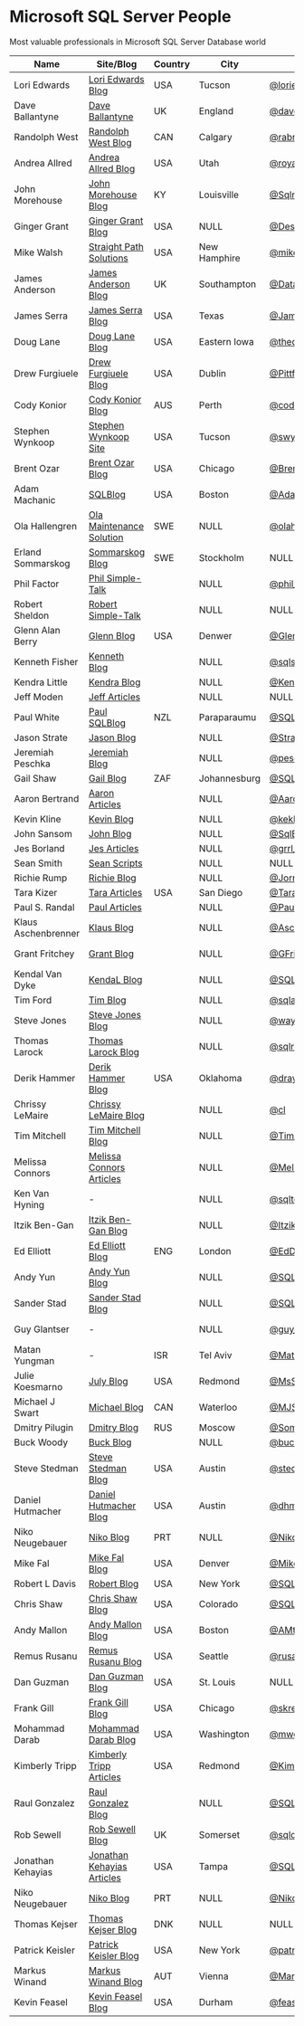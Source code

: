 # Microsoft SQL Server People
Most valuable professionals in Microsoft SQL Server Database world

| Name                | Site/Blog                    | Country | City             | Twitter            | Email                             | MVP | MVP page         |
|---------------------|------------------------------|---------|------------------|--------------------|-----------------------------------|----:|------------------|
| Lori Edwards        | [Lori Edwards Blog]          | USA     | Tucson           | [@loriedwards]     | NULL                              | 0   | -                |
| Dave Ballantyne     | [Dave Ballantyne]            | UK      | England          | [@davebally]       | NULL                              | 0   | -                |
| Randolph West       | [Randolph West Blog]         | CAN     | Calgary          | [@rabryst]         | NULL                              | 1   | [Randolph MVP]   |
| Andrea Allred       | [Andrea Allred Blog]         | USA     | Utah             | [@royalsql]        | NULL                              | 0   | -                |
| John Morehouse      | [John Morehouse Blog]        | KY      | Louisville       | [@SqlrUs]          | NULL                              | 0   | -                |
| Ginger Grant        | [Ginger Grant Blog]          | USA     | NULL             | [@DesertIsleSQL]   | NULL                              | 2   | [Grant MVP]      |
| Mike Walsh          | [Straight Path Solutions]    | USA     | New Hamphire     | [@mike_walsh]      | NULL                              | 7   | [Walsh MVP]      |
| James Anderson      | [James Anderson Blog]        | UK      | Southampton      | [@DatabaseAvenger] | NULL                              | 0   | -                |
| James Serra         | [James Serra Blog]           | USA     | Texas            | [@JamesSerra]      | NULL                              | 0   | -                |
| Doug Lane           | [Doug Lane Blog]             | USA     | Eastern Iowa     | [@thedouglane]     | NULL                              | 0   | -                |
| Drew Furgiuele      | [Drew Furgiuele Blog]        | USA     | Dublin           | [@Pittfurg]        | NULL                              | 0   | -                |
| Cody Konior         | [Cody Konior Blog]           | AUS     | Perth            | [@codykonior]      | NULL                              | 0   | -                |
| Stephen Wynkoop     | [Stephen Wynkoop Site]       | USA     | Tucson           | [@swynk]           | NULL                              | 0   | -                |
| Brent Ozar          | [Brent Ozar Blog]            | USA     | Chicago          | [@BrentO]          | help@brentozar.com                | 7   | [Ozar MVP]       |
| Adam Machanic       | [SQLBlog]                    | USA     | Boston           | [@AdamMachanic]    | NULL                              | 12  | [Machanic MVP]   |
| Ola Hallengren      | [Ola Maintenance Solution]   | SWE     | NULL             | [@olahallengren]   | ola@hallengren.com                | 3   | [Hallengren MVP] |
| Erland Sommarskog   | [Sommarskog Blog]            | SWE     | Stockholm        | NULL               | esquel@sommarskog.se              | 13  | [Sommarskog MVP] |
| Phil Factor         | [Phil Simple-Talk]           |         | NULL             | [@phil_factor]     | NULL                              | 0   | -                |
| Robert Sheldon      | [Robert Simple-Talk]         |         | NULL             | NULL               | NULL                              | 0   | -                |
| Glenn Alan Berry    | [Glenn Blog]                 | USA     | Denwer           | [@GlennAlanBerry]  | glenn@SQLskills.com               | 10  | [Berry MVP]      |
| Kenneth Fisher      | [Kenneth Blog]               |         | NULL             | [@sqlstudent144]   | sqlstudent144@gmail.com           | 0   | -                |
| Kendra Little       | [Kendra Blog]                |         | NULL             | [@Kendra_Little]   | NULL                              | 4   | [Little MVP]     |
| Jeff Moden          | [Jeff Articles]              |         | NULL             | NULL               | NULL                              | 8   | [Moden MVP]      |
| Paul White          | [Paul SQLBlog]               | NZL     | Paraparaumu      | [@SQL_Kiwi]        | SQLkiwi@gmail.com                 | 5   | [White MVP]      |
| Jason Strate        | [Jason Blog]                 |         | NULL             | [@StrateSQL]       | NULL                              | 7   | [Strate MVP]     |
| Jeremiah Peschka    | [Jeremiah Blog]              |         | NULL             | [@peschkaj]        | jeremiah.peschka@gmail.com        | 5   | [Peschka MVP]    |
| Gail Shaw           | [Gail Blog]                  | ZAF     | Johannesburg     | [@SQLintheWild]    | NULL                              | 8   | [Shaw MVP]       |
| Aaron Bertrand      | [Aaron Articles]             |         | NULL             | [@AaronBertrand]   | NULL                              | 19  | [Bertrand MVP]   |
| Kevin Kline         | [Kevin Blog]                 |         | NULL             | [@kekline]         | kevin_e_kline@yahoo.com           | 13  | [Kline MVP]      |
| John Sansom         | [John Blog]                  |         | NULL             | [@SqlBrit]         | NULL                              | 0   | -                |
| Jes Borland         | [Jes Articles]               |         | NULL             | [@grrl_geek]       | NULL                              | 4   | [Borland MVP]    |
| Sean Smith          | [Sean Scripts]               |         | NULL             | NULL               | NULL                              | 0   | -                |
| Richie Rump         | [Richie Blog]                |         | NULL             | [@Jorriss]         | NULL                              | 0   | -                |
| Tara Kizer          | [Tara Articles]              | USA     | San Diego        | [@TaraKizer]       | NULL                              | 9   | [Kizer MVP]      |
| Paul S. Randal      | [Paul Articles]              |         | NULL             | [@PaulRandal]      | paul@sqlskills.com                | 8   | [Randal MVP]     |
| Klaus Aschenbrenner | [Klaus Blog]                 |         | NULL             | [@Aschenbrenner]   | klaus.aschenbrenner@sqlpassion.at | 0   | -                |
| Grant Fritchey      | [Grant Blog]                 |         | NULL             | [@GFritchey]       | NULL                              | 7   | [Fritchey MVP]   |
| Kendal Van Dyke     | [KendaL Blog]                |         | NULL             | [@SQLDBA]          | NULL                              | 0   | -                |
| Tim Ford            | [Tim Blog]                   |         | NULL             | [@sqlagentman]     | NULL                              | 7   | [Ford MVP]       |
| Steve Jones         | [Steve Jones Blog]           |         | NULL             | [@way0utwest]      | NULL                              | 9   | [Jones MVP]      |
| Thomas Larock       | [Thomas Larock Blog]         |         | NULL             | [@sqlrockstar]     | NULL                              | 7   | [LaRock MVP]     |
| Derik Hammer        | [Derik Hammer Blog]          | USA     | Oklahoma         | [@drayhammer]      | NULL                              | 1   | [Derik MVP]      |
| Chrissy LeMaire     | [Chrissy LeMaire Blog]       |         | NULL             | [@cl]              | NULL                              | 1   | [LeMaire MVP]    |
| Tim Mitchell        | [Tim Mitchell Blog]          |         | NULL             | [@Tim_Mitchell]    | NULL                              | 7   | [Mitchell MVP]   |
| Melissa Connors     | [Melissa Connors Articles]   |         | NULL             | [@MelikaNoKaOi]    | NULL                              | 0   | -                |
| Ken Van Hyning      | -                            |         | NULL             | [@sqltoolsguy]     | NULL                              | 0   | -                |
| Itzik Ben-Gan       | [Itzik Ben-Gan Blog]         |         | NULL             | [@ItzikBenGan]     | NULL                              | 17  | [Ben-Gan MVP]    |
| Ed Elliott          | [Ed Elliott Blog]            | ENG     | London           | [@EdDebug]         | ed.elliott@outlook.com            | 0   | -                |
| Andy Yun            | [Andy Yun Blog]              |         | NULL             | [@SQLBek]          | NULL                              | 0   | -                |
| Sander Stad         | [Sander Stad Blog]           |         | NULL             | [@SQLStad]         | NULL                              | 0   | -                |
| Guy Glantser        | -                            |         | NULL             | [@guy_glantser]    | NULL                              | 2   | [Glantser MVP]   |
| Matan Yungman       | -                            | ISR     | Tel Aviv         | [@MatanYungman]    | NULL                              | 0   | [Yungman MVP]    |
| Julie Koesmarno     | [July Blog]                  | USA     | Redmond          | [@MsSQLGirl]       | NULL                              | 0   | -                |
| Michael J Swart     | [Michael Blog]               | CAN     | Waterloo         | [@MJSwart]         | NULL                              | 5   | [Swart MVP]      |
| Dmitry Pilugin      | [Dmitry Blog]                | RUS     | Moscow           | [@SomewereSomehow] | pilugin@inbox.ru                  | 3   | [Pilugin MVP]    |
| Buck Woody          | [Buck Blog]                  |         | NULL             | [@buckwoodymsft]   | NULL                              | 0   | -                |
| Steve Stedman       | [Steve Stedman Blog]         | USA     | Austin           | [@stedman]         | NULL                              | 0   | -                |
| Daniel Hutmacher    | [Daniel Hutmacher Blog]      | USA     | Austin           | [@dhmacher]        | NULL                              | 0   | -                |
| Niko Neugebauer     | [Niko Blog]                  | PRT     | NULL             | [@NikoNeugebauer]  | niko@nikoport.com                 | 0   | -                |
| Mike Fal            | [Mike Fal Blog]              | USA     | Denver           | [@Mike_Fal]        | NULL                              | 0   | -                |
| Robert L Davis      | [Robert Blog]                | USA     | New York         | [@SQLSoldier]      | NULL                              | 3   | [Davis MVP]      |
| Chris Shaw          | [Chris Shaw Blog]            | USA     | Colorado         | [@SQLShaw]         | NULL                              | 8   | [Shaw MVP]       |
| Andy Mallon         | [Andy Mallon Blog]           | USA     | Boston           | [@AMtwo]           | NULL                              | 0   | -                |
| Remus Rusanu        | [Remus Rusanu Blog]          | USA     | Seattle          | [@rusanu]          | NULL                              | 0   | -                |
| Dan Guzman          | [Dan Guzman Blog]            | USA     | St. Louis        | NULL               | NULL                              | 15  | [Guzman MVP]     |
| Frank Gill          | [Frank Gill Blog]            | USA     | Chicago          | [@skreebydba]      | NULL                              | 0   | -                |
| Mohammad Darab      | [Mohammad Darab Blog]        | USA     | Washington       | [@mwdarab]         | NULL                              | 0   | -                |
| Kimberly Tripp      | [Kimberly Tripp Articles]    | USA     | Redmond          | [@KimberlyLTripp]  | NULL                              | 13  | [Kimberly MVP]   |
| Raul Gonzalez       | [Raul Gonzalez Blog]         |         | NULL             | [@SQLDoubleG]      | NULL                              | 0   | -                |
| Rob Sewell          | [Rob Sewell Blog]            | UK      | Somerset         | [@sqldbawithbeard] | NULL                              | 1   | [Swell MVP]      |
| Jonathan Kehayias   | [Jonathan Kehayias Articles] | USA     | Tampa            | [@SQLPoolBoy]      | NULL                              | 9   | [Kehayias MVP]   |
| Niko Neugebauer     | [Niko Blog]                  | PRT     | NULL             | [@NikoNeugebauer]  | NULL                              | 6   | [Neugebauer MVP] |
| Thomas Kejser       | [Thomas Kejser Blog]         | DNK     | NULL             | NULL               | thomas@kejser.org                 | 0   | -                |
| Patrick Keisler     | [Patrick Keisler Blog]       | USA     | New York         | [@patrickkeisler]  | NULL                              | 0   | -                |
| Markus Winand       | [Markus Winand Blog]         | AUT     | Vienna           | [@MarkusWinand]    | NULL                              | 0   | -                |
| Kevin Feasel        | [Kevin Feasel Blog]          | USA     | Durham           | [@feaselkl]        | NULL                              | 2   | [Feasel MVP]     |

[Stephen Wynkoop Site]:https://www.sswug.org/
[Cody Konior Blog]:https://www.codykonior.com/categories/#sql
[Drew Furgiuele Blog]:http://port1433.com/
[Doug Lane Blog]:http://www.douglane.net/blog/
[James Serra Blog]:http://www.jamesserra.com/
[James Anderson Blog]:http://thedatabaseavenger.com/
[Straight Path Solutions]:https://straightpathsql.com/
[Ginger Grant Blog]:http://www.desertislesql.com/wordpress1/
[John Morehouse Blog]:http://sqlrus.com/
[Andrea Allred Blog]:https://royalsql.com/
[Randolph West Blog]:https://rabryst.ca/
[Dave Ballantyne]:clearskysql.co.uk/
[Lori Edwards Blog]:https://blogs.sentryone.com/author/LoriEdwards/
[Brent Ozar Blog]:http://www.brentozar.com/
[SQLBlog]:http://sqlblog.com/
[Ola Maintenance Solution]:https://ola.hallengren.com/
[Sommarskog Blog]:http://www.sommarskog.se/
[Phil Simple-Talk]:https://www.simple-talk.com/author/phil-factor/
[Robert Simple-Talk]:https://www.simple-talk.com/author/robert-sheldon/
[Glenn Blog]:https://sqlserverperformance.wordpress.com/
[Kenneth Blog]:http://sqlstudies.com/
[Kendra Blog]:http://www.littlekendra.com/
[Jeff Articles]:http://www.sqlservercentral.com/Authors/Articles/Jeff_Moden/80567/
[Paul SQLBlog]:http://sqlblog.com/blogs/paul_white/
[Jason Blog]:http://www.jasonstrate.com/
[Jeremiah Blog]:http://facility9.com/
[Gail Blog]:http://sqlinthewild.co.za
[Aaron Articles]:http://sqlperformance.com/author/abertrand
[Kevin Blog]:http://kevinekline.com/
[Robert Blog]:http://www.sqlapprentice.net/
[John Blog]:http://www.johnsansom.com/
[Jes Articles]:http://blogs.lessthandot.com/index.php/author/grrlgeek/
[Sean Scripts]:http://www.sqlservercentral.com/Authors/Scripts/Sean_Smith/776614/
[Richie Blog]:http://www.jorriss.net/
[Tara Articles]:https://www.brentozar.com/archive/author/tara/
[Paul Articles]:http://www.sqlskills.com/blogs/paul/
[Klaus Blog]:https://www.sqlpassion.at
[Grant Blog]:http://www.scarydba.com/
[Kendal Blog]:http://www.kendalvandyke.com/
[Tim Blog]:http://thesqlagentman.com/
[Steve Jones Blog]:https://voiceofthedba.wordpress.com/
[Thomas Larock Blog]:http://thomaslarock.com/
[Mike Fal Blog]:http://www.mikefal.net
[Derik Hammer Blog]:http://www.sqlhammer.com/
[Chrissy LeMaire Blog]:https://blog.netnerds.net/author/chrissy/
[Tim Mitchell Blog]:https://www.timmitchell.net
[Melissa Connors Articles]:http://blogs.sqlsentry.com/author/melissaconnors/
[Itzik Ben-Gan Blog]:http://tsql.solidq.com/
[Ed Elliott Blog]:https://the.agilesql.club/Blogs/Ed-Elliott/
[Andy Yun Blog]:https://sqlbek.wordpress.com
[Sander Stad Blog]:http://www.sqlstad.nl
[July Blog]:http://www.mssqlgirl.com/
[Michael Blog]:http://michaeljswart.com/
[Dmitry Blog]:http://www.queryprocessor.com/
[Buck Blog]:https://thelonedba.wordpress.com/
[Steve Stedman Blog]:http://stevestedman.com
[Daniel Hutmacher Blog]:https://sqlsunday.com
[Niko Blog]:http://www.nikoport.com
[Mike Fal Blog]:http://www.mikefal.net/
[Robert Blog]:http://www.sqlsoldier.com/wp/
[Chris Shaw Blog]:https://chrisshaw.wordpress.com
[Andy Mallon Blog]:http://www.am2.co/
[Remus Rusanu Blog]:http://rusanu.com/
[Dan Guzman Blog]:http://www.dbdelta.com/
[Frank Gill Blog]:https://skreebydba.com/
[Mohammad Darab Blog]:https://mohammaddarab.com/blog/
[Kimberly Tripp Articles]:https://www.sqlskills.com/blogs/kimberly/
[Raul Gonzalez Blog]:http://www.sqldoubleg.com
[Rob Sewell Blog]:https://sqldbawithabeard.com/
[Jonathan Kehayias Articles]:https://www.sqlskills.com/blogs/jonathan/
[Niko Blog]:http://www.nikoport.com
[Thomas Kejser Blog]:http://kejser.org/
[Patrick Keisler Blog]:http://www.patrickkeisler.com
[Markus Winand Blog]:http://use-the-index-luke.com
[Kevin Feasel Blog]:https://36chambers.wordpress.com/

[@swynk]:https://twitter.com/swynk
[@codykonior]:https://twitter.com/codykonior
[@Pittfurg]:https://twitter.com/pittfurg
[@thedouglane]:https://twitter.com/thedouglane
[@JamesSerra]:https://twitter.com/jamesserra
[@DatabaseAvenger]:https://twitter.com/databaseavenger
[@mike_walsh]:https://twitter.com/mike_walsh
[@DesertIsleSQL]:https://twitter.com/desertislesql
[@SqlrUs]:https://twitter.com/sqlrus
[@RoyalSQL]:https://twitter.com/royalsql
[@rabryst]:https://twitter.com/rabryst
[@davebally]:https://twitter.com/davebally
[@loriedwards]:https://twitter.com/loriedwards
[@BrentO]:https://twitter.com/BrentO
[@AdamMachanic]:https://twitter.com/AdamMachanic
[@olahallengren]:https://twitter.com/olahallengren
[@phil_factor]:https://twitter.com/phil_factor
[@GlennAlanBerry]:https://twitter.com/GlennAlanBerry
[@sqlstudent144]:https://twitter.com/sqlstudent144
[@Kendra_Little]:https://twitter.com/Kendra_Little
[@SQL_Kiwi]:https://twitter.com/SQL_Kiwi
[@StrateSQL]:https://twitter.com/StrateSQL
[@peschkaj]:https://twitter.com/peschkaj
[@SQLintheWild]:https://twitter.com/SQLintheWild
[@AaronBertrand]:https://twitter.com/AaronBertrand
[@kekline]:https://twitter.com/kekline
[@SqlBrit]:https://twitter.com/SqlBrit
[@grrl_geek]:https://twitter.com/grrl_geek
[@Jorriss]:https://twitter.com/Jorriss
[@TaraKizer]:https://twitter.com/TaraKizer
[@PaulRandal]:https://twitter.com/PaulRandal
[@Aschenbrenner]:https://twitter.com/Aschenbrenner
[@GFritchey]:https://twitter.com/GFritchey
[@SQLDBA]:https://twitter.com/SQLDBA
[@sqlagentman]:https://twitter.com/sqlagentman
[@way0utwest]:https://twitter.com/way0utwest
[@sqlrockstar]:https://twitter.com/sqlrockstar
[@Mike_Fal]:https://twitter.com/Mike_Fal
[@drayhammer]:https://twitter.com/drayhammer
[@cl]:https://twitter.com/cl
[@Tim_Mitchell]:https://twitter.com/Tim_Mitchell
[@MelikaNoKaOi]:https://twitter.com/MelikaNoKaOi
[@sqltoolsguy]:https://twitter.com/sqltoolsguy
[@ItzikBenGan]:https://twitter.com/ItzikBenGan
[@EdDebug]:https://twitter.com/EdDebug
[@SQLBek]:https://twitter.com/SQLBek
[@SQLStad]:https://twitter.com/SQLStad
[@guy_glantser]:https://twitter.com/guy_glantser
[@MatanYungman]:https://twitter.com/MatanYungman
[@MsSQLGirl]:https://twitter.com/MsSQLGirl
[@MJSwart]:https://twitter.com/MJSwart
[@SomewereSomehow]:https://twitter.com/SomewereSomehow
[@buckwoodymsft]:https://twitter.com/buckwoodymsft
[@stedman]:https://twitter.com/stedman
[@dhmacher]:https://twitter.com/dhmacher
[@NikoNeugebauer]:https://twitter.com/NikoNeugebauer
[@Mike_Fal]:https://twitter.com/Mike_Fal
[@SQLSoldier]:https://twitter.com/SQLSoldier
[@SQLShaw]:https://twitter.com/SQLShaw
[@AMtwo]:https://twitter.com/AMtwo
[@rusanu]:https://twitter.com/rusanu
[@skreebydba]:https://twitter.com/skreebydba
[@mwdarab]:https://twitter.com/
[@KimberlyLTripp]:https://twitter.com/KimberlyLTripp
[@SQLDoubleG]:https://twitter.com/SQLDoubleG
[@sqldbawithbeard]:https://twitter.com/@sqldbawithbeard
[@SQLPoolBoy]:https://twitter.com/SQLPoolBoy
[@NikoNeugebauer]:https://twitter.com/NikoNeugebauer
[@patrickkeisler]:https://twitter.com/patrickkeisler
[@MarkusWinand]:https://twitter.com/MarkusWinand
[@feaselkl]:https://twitter.com/feaselkl

[Swell MVP]:https://mvp.microsoft.com/en-us/PublicProfile/5002693?fullName=Rob%20%20Sewell
[Walsh MVP]:https://mvp.microsoft.com/en-us/PublicProfile/4032569?fullName=Mike%20%20Walsh
[Grant MVP]:https://mvp.microsoft.com/en-us/PublicProfile/5001878?fullName=Ginger%20%20Grant
[Randolph MVP]:https://mvp.microsoft.com/en-us/PublicProfile/5002351?fullName=Randolph%20%20West
[Ozar MVP]:https://mvp.microsoft.com/en-us/PublicProfile/4025575?fullName=Brent%20%20Ozar
[Machanic MVP]:https://mvp.microsoft.com/en-us/PublicProfile/10761?fullName=Adam%20%20Machanic
[Hallengren MVP]:https://mvp.microsoft.com/en-us/PublicProfile/5000459?fullName=Ola%20%20Hallengren
[Sommarskog MVP]:https://mvp.microsoft.com/en-us/PublicProfile/5440?fullName=erland%20sommarskog
[Berry MVP]:https://mvp.microsoft.com/en-us/PublicProfile/4000600?fullName=Glenn%20Alan%20Berry
[Little MVP]:https://mvp.microsoft.com/en-us/PublicProfile/4039606?fullName=Kendra%20%20Little
[Moden MVP]:https://mvp.microsoft.com/en-us/PublicProfile/4020758?fullName=jeff%20moden
[White MVP]:https://mvp.microsoft.com/en-us/PublicProfile/4032572?fullName=Paul%20%20White
[Strate MVP]:https://mvp.microsoft.com/en-us/PublicProfile/4025370?fullName=Jason%20%20Strate
[Peschka MVP]:https://mvp.microsoft.com/en-us/PublicProfile/4025617?fullName=Jeremiah%20%20Peschka
[Shaw MVP]:https://mvp.microsoft.com/en-us/PublicProfile/4020752?fullName=gail%20shaw
[Bertrand MVP]:https://mvp.microsoft.com/en-us/PublicProfile/8140?fullName=Aaron%20%20Bertrand
[Kline MVP]:https://mvp.microsoft.com/en-us/PublicProfile/9508?fullName=Kevin%20E%20Kline
[Borland MVP]:https://mvp.microsoft.com/en-us/PublicProfile/4039609?fullName=Jes%20%20Borland
[Kizer MVP]:https://mvp.microsoft.com/en-us/PublicProfile/4000602?fullName=Tara%20Lyn%20Kizer
[Randal MVP]:https://mvp.microsoft.com/en-us/PublicProfile/4015673?fullName=Paul%20S.%20Randal
[Fritchey MVP]:https://mvp.microsoft.com/en-us/PublicProfile/4025126?fullName=Grant%20%20Fritchey
[Ford MVP]:https://mvp.microsoft.com/en-us/PublicProfile/4025585?fullName=Timothy%20%20Ford
[Jones MVP]:https://mvp.microsoft.com/en-us/PublicProfile/4014238?fullName=Steve%20%20Jones
[Derik MVP]:https://mvp.microsoft.com/en-us/PublicProfile/5002574?fullName=Derik%20%20Hammer
[LaRock MVP]:https://mvp.microsoft.com/en-us/PublicProfile/4025219?fullName=Thomas%20%20LaRock
[LeMaire MVP]:https://mvp.microsoft.com/en-us/PublicProfile/5001321?fullName=Chrissy%20%20LeMaire
[Mitchell MVP]:https://mvp.microsoft.com/en-us/PublicProfile/4027186?fullName=Tim%20%20Mitchell
[Ben-Gan MVP]:https://mvp.microsoft.com/en-us/PublicProfile/6819?fullName=Itzik%20%20Ben-Gan
[Glantser MVP]:https://mvp.microsoft.com/en-us/PublicProfile/5001253?fullName=Guy%20%20Glantser
[Yungman MVP]:https://mvp.microsoft.com/en-us/PublicProfile/5001675?fullName=Matan%20%20Yungman
[Swart MVP]:https://mvp.microsoft.com/en-us/PublicProfile/4038219?fullName=Michael%20J%20Swart
[Pilugin MVP]:https://mvp.microsoft.com/en-us/PublicProfile/5000995?fullName=Dmitry%20%20Pilugin
[Davis MVP]:https://mvp.microsoft.com/en-us/PublicProfile/5000945?fullName=Robert%20L%20Davis
[Shaw MVP]:https://mvp.microsoft.com/en-us/PublicProfile/4025121?fullName=Chris%20%20Shaw
[Guzman MVP]:https://mvp.microsoft.com/en-us/PublicProfile/5439?fullName=Dan%20%20Guzman
[Kimberly MVP]:https://mvp.microsoft.com/en-us/PublicProfile/8566?fullName=Kimberly%20L.%20Tripp
[Kehayias MVP]:https://mvp.microsoft.com/en-us/PublicProfile/4021854?fullName=Jonathan%20Matthew%20Kehayias
[Neugebauer MVP]:https://mvp.microsoft.com/en-us/PublicProfile/4033494?fullName=Niko%20%20Neugebauer
[Feasel MVP]:https://mvp.microsoft.com/en-us/PublicProfile/5001922?fullName=Kevin%20%20Feasel
